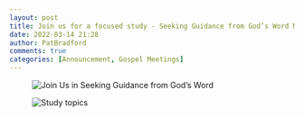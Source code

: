 ```yaml
---
layout: post
title: Join us for a focused study - Seeking Guidance from God’s Word March 23rd to 27th.
date: 2022-03-14 21:28
author: PatBradford
comments: true
categories: [Announcement, Gospel Meetings]
---
```

<!-- wp:image {"id":3952,"sizeSlug":"large","linkDestination":"none","className":"is-style-default"} -->
<figure class="wp-block-image size-large is-style-default"><img src="https://www.ascoc.org/wordpress/wp-content/uploads/2022/03/ASCOC-2022-03-GM-with-Danny-Linden_Page_1-791x1024.png" alt="Join Us in Seeking Guidance from God’s Word" class="wp-image-3952"/></figure>
<!-- /wp:image -->

<!-- wp:image {"id":3953,"sizeSlug":"large","linkDestination":"none"} -->
<figure class="wp-block-image size-large"><img src="https://www.ascoc.org/wordpress/wp-content/uploads/2022/03/ASCOC-2022-03-GM-with-Danny-Linden_Page_2-791x1024.png" alt="Study topics" class="wp-image-3953"/></figure>
<!-- /wp:image -->
